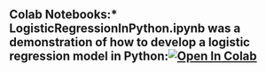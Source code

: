 ## Colab Notebooks:* LogisticRegressionInPython.ipynb was a demonstration of how to develop a logistic regression model in Python:[![Open In Colab](https://colab.research.google.com/assets/colab-badge.svg)](https://colab.research.google.com/github/menonpg/CMU_PGSS_2021/blob/master/Week01/L2-762021/LogisticRegressionInPython.ipynb)
